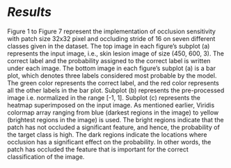 # *Results* #
Figure 1 to Figure 7 represent the implementation of occlusion sensitivity with patch size 32x32 pixel and occluding stride of 16 on seven different classes given in the dataset. The top image in each figure’s subplot (a) represents the input image, i.e., skin lesion image of size (450, 600, 3). The correct label and the probability assigned to the correct label is written under each image. The bottom image in each figure’s subplot (a) is a bar plot, which denotes three labels considered most probable by the model. The green color represents the correct label, and the red color represents all the other labels in the bar plot. Subplot (b) represents the pre-processed image i.e. normalized in the range [-1, 1]. Subplot (c) represents the heatmap superimposed on the input image. As mentioned earlier, Viridis colormap array ranging from blue (darkest regions in the image) to yellow (brightest regions in the image) is used. The bright regions indicate that the patch has not occluded a significant feature, and hence, the probability of the target class is high. The dark regions indicate the locations where occlusion has a significant effect on the probability. In other words, the patch has occluded the feature that is important for the correct classification of the image.
